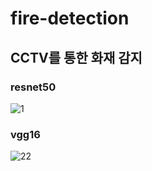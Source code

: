 # fire-detection

## CCTV를 통한 화재 감지 


### resnet50

![1](https://user-images.githubusercontent.com/44603374/81881005-ffc09e00-95c9-11ea-921c-8ea3c8cac5b3.png)


### vgg16

![22](https://user-images.githubusercontent.com/44603374/81881073-33032d00-95ca-11ea-8b9c-c1072be32c79.png)
